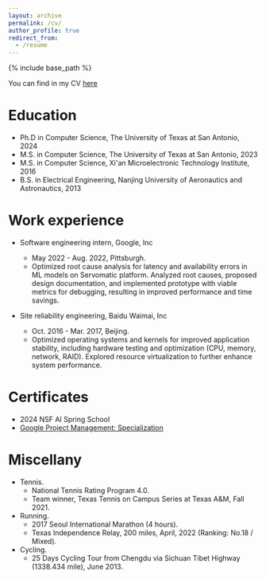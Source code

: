 ```yaml
---
layout: archive
permalink: /cv/
author_profile: true
redirect_from:
  - /resume
---
```


{% include base_path %}

You can find in my CV [here](https://pengkang12.github.io/files/CVPK.pdf)

Education
======
* Ph.D in Computer Science, The University of Texas at San Antonio, 2024
* M.S. in Computer Science, The University of Texas at San Antonio, 2023
* M.S. in Computer Science, Xi'an Microelectronic Technology Institute, 2016
* B.S. in Electrical Engineering, Nanjing University of Aeronautics and Astronautics, 2013

Work experience
======
* Software engineering intern, Google, Inc
  * May 2022 - Aug. 2022, Pittsburgh.
  * Optimized root cause analysis for latency and availability errors in ML models on Servomatic platform. Analyzed root causes, proposed design documentation, and implemented prototype with viable metrics for debugging, resulting in improved performance and time savings.

* Site reliability engineering, Baidu Waimai, Inc 
  * Oct. 2016 - Mar. 2017, Beijing.
  * Optimized operating systems and kernels for improved application stability, including hardware testing and optimization (CPU, memory, network, RAID). Explored resource virtualization to further enhance system performance.

Certificates
======
* 2024 NSF AI Spring School
* [Google Project Management: Specialization](https://www.coursera.org/account/accomplishments/specialization/certificate/YXUT36HK2MTF)


Miscellany
======
* Tennis. 
	* National Tennis Rating Program 4.0. 
	* Team winner, Texas Tennis on Campus Series at Texas A&M, Fall 2021.
* Running. 
	* 2017 Seoul International Marathon (4 hours).
	* Texas Independence Relay, 200 miles, April, 2022 (Ranking: No.18 / Mixed).
* Cycling. 
	* 25 Days Cycling Tour from Chengdu via Sichuan Tibet Highway (1338.434 mile), June 2013. 
